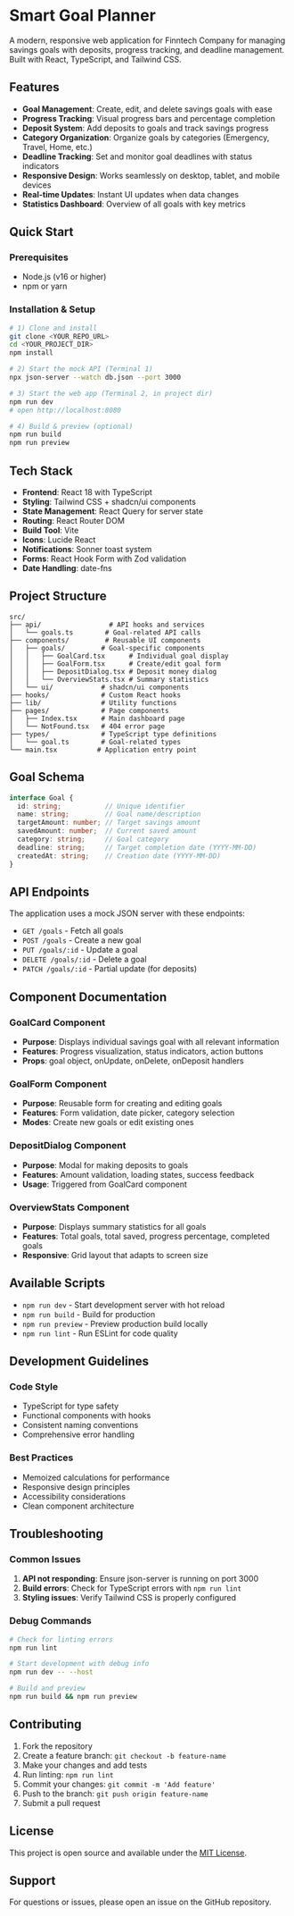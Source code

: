 # Smart Goal Planner

A modern, responsive web application for Finntech Company for managing savings goals with deposits, progress tracking, and deadline management. Built with React, TypeScript, and Tailwind CSS.

## Features

- **Goal Management**: Create, edit, and delete savings goals with ease
- **Progress Tracking**: Visual progress bars and percentage completion
- **Deposit System**: Add deposits to goals and track savings progress
- **Category Organization**: Organize goals by categories (Emergency, Travel, Home, etc.)
- **Deadline Tracking**: Set and monitor goal deadlines with status indicators
- **Responsive Design**: Works seamlessly on desktop, tablet, and mobile devices
- **Real-time Updates**: Instant UI updates when data changes
- **Statistics Dashboard**: Overview of all goals with key metrics

## Quick Start

### Prerequisites
- Node.js (v16 or higher)
- npm or yarn

### Installation & Setup

```bash
# 1) Clone and install
git clone <YOUR_REPO_URL>
cd <YOUR_PROJECT_DIR>
npm install

# 2) Start the mock API (Terminal 1)
npx json-server --watch db.json --port 3000

# 3) Start the web app (Terminal 2, in project dir)
npm run dev
# open http://localhost:8080

# 4) Build & preview (optional)
npm run build
npm run preview
```

## Tech Stack

- **Frontend**: React 18 with TypeScript
- **Styling**: Tailwind CSS + shadcn/ui components
- **State Management**: React Query for server state
- **Routing**: React Router DOM
- **Build Tool**: Vite
- **Icons**: Lucide React
- **Notifications**: Sonner toast system
- **Forms**: React Hook Form with Zod validation
- **Date Handling**: date-fns

## Project Structure

```
src/
├── api/                 # API hooks and services
│   └── goals.ts        # Goal-related API calls
├── components/         # Reusable UI components
│   ├── goals/         # Goal-specific components
│   │   ├── GoalCard.tsx      # Individual goal display
│   │   ├── GoalForm.tsx      # Create/edit goal form
│   │   ├── DepositDialog.tsx # Deposit money dialog
│   │   └── OverviewStats.tsx # Summary statistics
│   └── ui/            # shadcn/ui components
├── hooks/             # Custom React hooks
├── lib/               # Utility functions
├── pages/             # Page components
│   ├── Index.tsx      # Main dashboard page
│   └── NotFound.tsx   # 404 error page
├── types/             # TypeScript type definitions
│   └── goal.ts        # Goal-related types
└── main.tsx          # Application entry point
```

## Goal Schema

```typescript
interface Goal {
  id: string;           // Unique identifier
  name: string;         // Goal name/description
  targetAmount: number; // Target savings amount
  savedAmount: number;  // Current saved amount
  category: string;     // Goal category
  deadline: string;     // Target completion date (YYYY-MM-DD)
  createdAt: string;    // Creation date (YYYY-MM-DD)
}
```

## API Endpoints

The application uses a mock JSON server with these endpoints:

- `GET /goals` - Fetch all goals
- `POST /goals` - Create a new goal
- `PUT /goals/:id` - Update a goal
- `DELETE /goals/:id` - Delete a goal
- `PATCH /goals/:id` - Partial update (for deposits)

## Component Documentation

### GoalCard Component
- **Purpose**: Displays individual savings goal with all relevant information
- **Features**: Progress visualization, status indicators, action buttons
- **Props**: goal object, onUpdate, onDelete, onDeposit handlers

### GoalForm Component
- **Purpose**: Reusable form for creating and editing goals
- **Features**: Form validation, date picker, category selection
- **Modes**: Create new goals or edit existing ones

### DepositDialog Component
- **Purpose**: Modal for making deposits to goals
- **Features**: Amount validation, loading states, success feedback
- **Usage**: Triggered from GoalCard component

### OverviewStats Component
- **Purpose**: Displays summary statistics for all goals
- **Features**: Total goals, total saved, progress percentage, completed goals
- **Responsive**: Grid layout that adapts to screen size

## Available Scripts

- `npm run dev` - Start development server with hot reload
- `npm run build` - Build for production
- `npm run preview` - Preview production build locally
- `npm run lint` - Run ESLint for code quality

## Development Guidelines

### Code Style
- TypeScript for type safety
- Functional components with hooks
- Consistent naming conventions
- Comprehensive error handling

### Best Practices
- Memoized calculations for performance
- Responsive design principles
- Accessibility considerations
- Clean component architecture

## Troubleshooting

### Common Issues
1. **API not responding**: Ensure json-server is running on port 3000
2. **Build errors**: Check for TypeScript errors with `npm run lint`
3. **Styling issues**: Verify Tailwind CSS is properly configured

### Debug Commands
```bash
# Check for linting errors
npm run lint

# Start development with debug info
npm run dev -- --host

# Build and preview
npm run build && npm run preview
```

## Contributing

1. Fork the repository
2. Create a feature branch: `git checkout -b feature-name`
3. Make your changes and add tests
4. Run linting: `npm run lint`
5. Commit your changes: `git commit -m 'Add feature'`
6. Push to the branch: `git push origin feature-name`
7. Submit a pull request

## License

This project is open source and available under the [MIT License](LICENSE).

## Support

For questions or issues, please open an issue on the GitHub repository.
